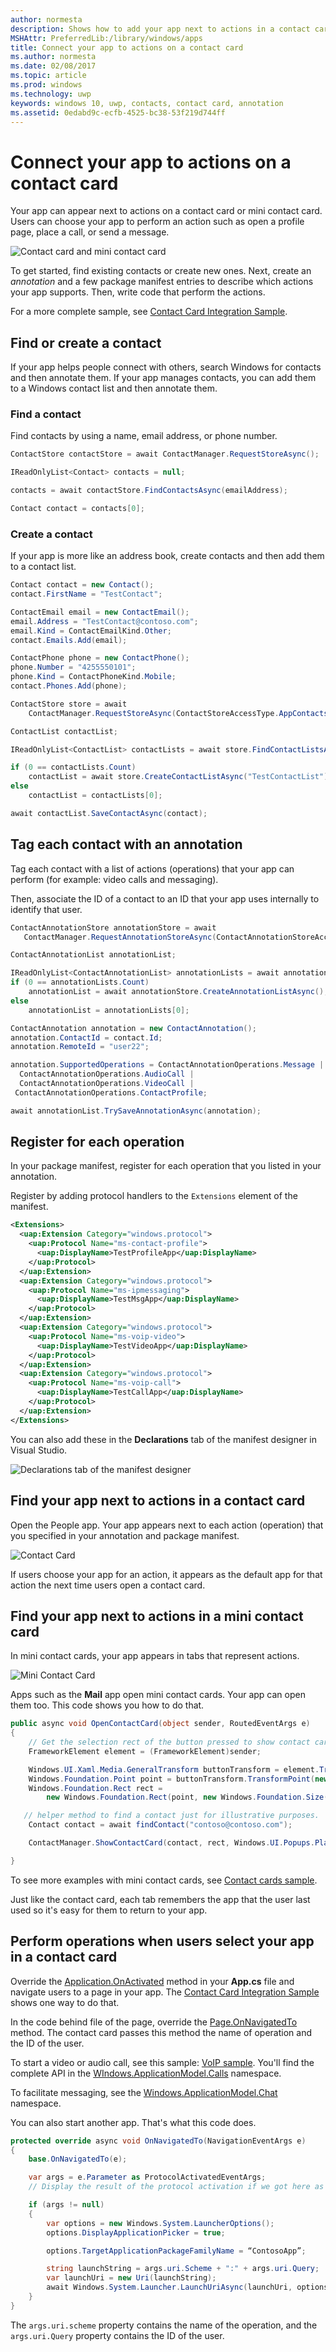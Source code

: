 ```yaml
---
author: normesta
description: Shows how to add your app next to actions in a contact card
MSHAttr: PreferredLib:/library/windows/apps
title: Connect your app to actions on a contact card
ms.author: normesta
ms.date: 02/08/2017
ms.topic: article
ms.prod: windows
ms.technology: uwp
keywords: windows 10, uwp, contacts, contact card, annotation
ms.assetid: 0edabd9c-ecfb-4525-bc38-53f219d744ff
---
```


# Connect your app to actions on a contact card

Your app can appear next to actions on a contact card or mini contact card. Users can choose your app to perform an action such as open a profile page, place a call, or send a message.

![Contact card and mini contact card](images/all-contact-cards.png)

To get started, find existing contacts or create new ones. Next, create an *annotation* and a few package manifest entries to describe which actions your app supports. Then, write code that perform the actions.

For a more complete sample, see [Contact Card Integration Sample](https://github.com/Microsoft/Windows-universal-samples/tree/master/Samples/ContactCardIntegration).

## Find or create a contact

If your app helps people connect with others, search Windows for contacts and then annotate them. If your app manages contacts, you can add them to a Windows contact list and then annotate them.

### Find a contact

Find contacts by using a name, email address, or phone number.

```cs
ContactStore contactStore = await ContactManager.RequestStoreAsync();

IReadOnlyList<Contact> contacts = null;

contacts = await contactStore.FindContactsAsync(emailAddress);

Contact contact = contacts[0];
```

### Create a contact

If your app is more like an address book, create contacts and then add them to a contact list.

```cs
Contact contact = new Contact();
contact.FirstName = "TestContact";

ContactEmail email = new ContactEmail();
email.Address = "TestContact@contoso.com";
email.Kind = ContactEmailKind.Other;
contact.Emails.Add(email);

ContactPhone phone = new ContactPhone();
phone.Number = "4255550101";
phone.Kind = ContactPhoneKind.Mobile;
contact.Phones.Add(phone);

ContactStore store = await
    ContactManager.RequestStoreAsync(ContactStoreAccessType.AppContactsReadWrite);

ContactList contactList;

IReadOnlyList<ContactList> contactLists = await store.FindContactListsAsync();

if (0 == contactLists.Count)
    contactList = await store.CreateContactListAsync("TestContactList");
else
    contactList = contactLists[0];

await contactList.SaveContactAsync(contact);

```

## Tag each contact with an annotation

Tag each contact with a list of actions (operations) that your app can perform (for example: video calls and messaging).

Then, associate the ID of a contact to an ID that your app uses internally to identify that user.

```cs
ContactAnnotationStore annotationStore = await
   ContactManager.RequestAnnotationStoreAsync(ContactAnnotationStoreAccessType.AppAnnotationsReadWrite);

ContactAnnotationList annotationList;

IReadOnlyList<ContactAnnotationList> annotationLists = await annotationStore.FindAnnotationListsAsync();
if (0 == annotationLists.Count)
    annotationList = await annotationStore.CreateAnnotationListAsync();
else
    annotationList = annotationLists[0];

ContactAnnotation annotation = new ContactAnnotation();
annotation.ContactId = contact.Id;
annotation.RemoteId = "user22";

annotation.SupportedOperations = ContactAnnotationOperations.Message |
  ContactAnnotationOperations.AudioCall |
  ContactAnnotationOperations.VideoCall |
 ContactAnnotationOperations.ContactProfile;

await annotationList.TrySaveAnnotationAsync(annotation);
```

## Register for each operation

In your package manifest, register for each operation that you listed in your annotation.

Register by adding protocol handlers to the ``Extensions`` element of the manifest.

```xml
<Extensions>
  <uap:Extension Category="windows.protocol">
    <uap:Protocol Name="ms-contact-profile">
      <uap:DisplayName>TestProfileApp</uap:DisplayName>
    </uap:Protocol>
  </uap:Extension>
  <uap:Extension Category="windows.protocol">
    <uap:Protocol Name="ms-ipmessaging">
      <uap:DisplayName>TestMsgApp</uap:DisplayName>
    </uap:Protocol>
  </uap:Extension>
  <uap:Extension Category="windows.protocol">
    <uap:Protocol Name="ms-voip-video">
      <uap:DisplayName>TestVideoApp</uap:DisplayName>
    </uap:Protocol>
  </uap:Extension>
  <uap:Extension Category="windows.protocol">
    <uap:Protocol Name="ms-voip-call">
      <uap:DisplayName>TestCallApp</uap:DisplayName>
    </uap:Protocol>
  </uap:Extension>
</Extensions>
```
You can also add these in the **Declarations** tab of the manifest designer in Visual Studio.

![Declarations tab of the manifest designer](images/manifest-designer-protocols.png)

## Find your app next to actions in a contact card

Open the People app. Your app appears next to each action (operation) that you specified in your annotation and package manifest.

![Contact Card](images/a-contact-card.png)

If users choose your app for an action, it appears as the default app for that action the next time users open a contact card.

## Find your app next to actions in a mini contact card

In mini contact cards, your app appears in tabs that represent actions.

![Mini Contact Card](images/mini-contact-card.png)

Apps such as the **Mail** app open mini contact cards. Your app can open them too. This code shows you how to do that.

```cs
public async void OpenContactCard(object sender, RoutedEventArgs e)
{
    // Get the selection rect of the button pressed to show contact card.
    FrameworkElement element = (FrameworkElement)sender;

    Windows.UI.Xaml.Media.GeneralTransform buttonTransform = element.TransformToVisual(null);
    Windows.Foundation.Point point = buttonTransform.TransformPoint(new Windows.Foundation.Point());
    Windows.Foundation.Rect rect =
        new Windows.Foundation.Rect(point, new Windows.Foundation.Size(element.ActualWidth, element.ActualHeight));

   // helper method to find a contact just for illustrative purposes.
    Contact contact = await findContact("contoso@contoso.com");

    ContactManager.ShowContactCard(contact, rect, Windows.UI.Popups.Placement.Default);

}
```

To see more examples with mini contact cards, see [Contact cards sample](https://github.com/Microsoft/Windows-universal-samples/tree/master/Samples/ContactCards).

Just like the contact card, each tab remembers the app that the user last used so it's easy for them to return to your app.

## Perform operations when users select your app in a contact card

Override the [Application.OnActivated](https://msdn.microsoft.com/library/windows/apps/br242330) method  in your **App.cs** file and navigate users to a page in your app. The [Contact Card Integration Sample](https://github.com/Microsoft/Windows-universal-samples/tree/master/Samples/ContactCardIntegration) shows one way to do that.

In the code behind file of the page, override the [Page.OnNavigatedTo](https://msdn.microsoft.com/library/windows/apps/windows.ui.xaml.controls.page.onnavigatedto.aspx) method. The contact card passes this method the name of operation and the ID of the user.

To start a video or audio call, see this sample: [VoIP sample](https://github.com/Microsoft/Windows-universal-samples/tree/master/Samples/VoIP). You'll find the complete API in the [WIndows.ApplicationModel.Calls](https://msdn.microsoft.com/library/windows/apps/windows.applicationmodel.calls.aspx) namespace.

To facilitate messaging, see the [Windows.ApplicationModel.Chat](https://msdn.microsoft.com/library/windows/apps/windows.applicationmodel.chat.aspx) namespace.

You can also start another app. That's what this code does.

```cs
protected override async void OnNavigatedTo(NavigationEventArgs e)
{
    base.OnNavigatedTo(e);

    var args = e.Parameter as ProtocolActivatedEventArgs;
    // Display the result of the protocol activation if we got here as a result of being activated for a protocol.

    if (args != null)
    {
        var options = new Windows.System.LauncherOptions();
        options.DisplayApplicationPicker = true;

        options.TargetApplicationPackageFamilyName = “ContosoApp”;

        string launchString = args.uri.Scheme + ":" + args.uri.Query;
        var launchUri = new Uri(launchString);
        await Windows.System.Launcher.LaunchUriAsync(launchUri, options);
    }
}
```

The ```args.uri.scheme``` property contains the name of the operation, and the ```args.uri.Query``` property contains the ID of the user.
